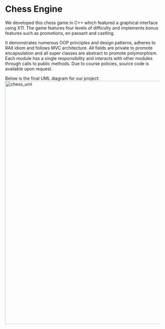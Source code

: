 # Chess Engine

We developed this chess game in C++ which featured a graphical interface using X11. The game features four levels of difficulty and implements bonus features such as promotions, en passant and castling.

It demonstrates numerous OOP principles and design patterns, adheres to RAII idiom and follows MVC architecture. All fields are private to promote encapsulation and all super classes are abstract to promote polymorphism. Each module has a single responsibility and interacts with other modules through calls to public methods. Due to course policies, source code is available upon request.

Below is the final UML diagram for our project:
<img width="791" alt="chess_uml" src="https://github.com/lxnne/chess/assets/122761883/5c5eea15-74a2-4152-8c3a-276416677747">
